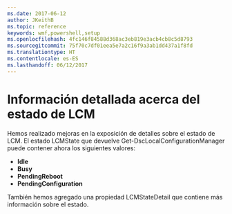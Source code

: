```yaml
---
ms.date: 2017-06-12
author: JKeithB
ms.topic: reference
keywords: wmf,powershell,setup
ms.openlocfilehash: 4fc146f84588d368ac3eb819e3acb4cb8c5d8793
ms.sourcegitcommit: 75f70c7df01eea5e7a2c16f9a3ab1dd437a1f8fd
ms.translationtype: HT
ms.contentlocale: es-ES
ms.lasthandoff: 06/12/2017
---
```

# <a name="detailed-information-about-lcm-state"></a>Información detallada acerca del estado de LCM

Hemos realizado mejoras en la exposición de detalles sobre el estado de LCM. El estado LCMState que devuelve Get-DscLocalConfigurationManager puede contener ahora los siguientes valores:

* **Idle**
* **Busy**
* **PendingReboot**
* **PendingConfiguration**

También hemos agregado una propiedad LCMStateDetail que contiene más información sobre el estado.


